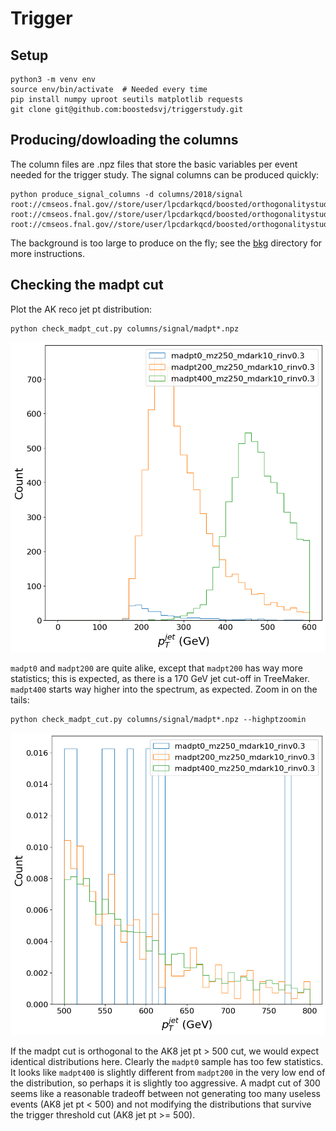 # Trigger 

## Setup

```
python3 -m venv env
source env/bin/activate  # Needed every time
pip install numpy uproot seutils matplotlib requests
git clone git@github.com:boostedsvj/triggerstudy.git
```


## Producing/dowloading the columns

The column files are .npz files that store the basic variables per event needed for the trigger study.
The signal columns can be produced quickly:

```
python produce_signal_columns -d columns/2018/signal root://cmseos.fnal.gov//store/user/lpcdarkqcd/boosted/orthogonalitystudy/HADD/madpt0_mz250_mdark10_rinv0.3.root root://cmseos.fnal.gov//store/user/lpcdarkqcd/boosted/orthogonalitystudy/HADD/madpt200_mz250_mdark10_rinv0.3.root root://cmseos.fnal.gov//store/user/lpcdarkqcd/boosted/orthogonalitystudy/HADD/madpt400_mz250_mdark10_rinv0.3.root
```

The background is too large to produce on the fly; see the [bkg](bkg) directory for more instructions.


## Checking the madpt cut

Plot the AK reco jet pt distribution:

```
python check_madpt_cut.py columns/signal/madpt*.npz
```

![pt distribution madpt](example_plots/madpt_ptjet_distribution.png)

`madpt0` and `madpt200` are quite alike, except that `madpt200` has way more statistics; this is expected, as there is a 170 GeV jet cut-off in TreeMaker. `madpt400` starts way higher into the spectrum, as expected. Zoom in on the tails:

```
python check_madpt_cut.py columns/signal/madpt*.npz --highptzoomin
```

![pt distribution madpt](example_plots/madpt_ptjet_distribution_highpt.png)

If the madpt cut is orthogonal to the AK8 jet pt > 500 cut, we would expect identical distributions here. Clearly the `madpt0` sample has too few statistics. It looks like `madpt400` is slightly different from `madpt200` in the very low end of the distribution, so perhaps it is slightly too aggressive. A madpt cut of 300 seems like a reasonable tradeoff between not generating too many useless events (AK8 jet pt < 500) and not modifying the distributions that survive the trigger threshold cut (AK8 jet pt >= 500).